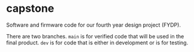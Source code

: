 # capstone
Software and firmware code for our fourth year design project (FYDP).

There are two branches. `main` is for verified code that will be used in the final product. `dev` is for code that is either in development or is for testing.
